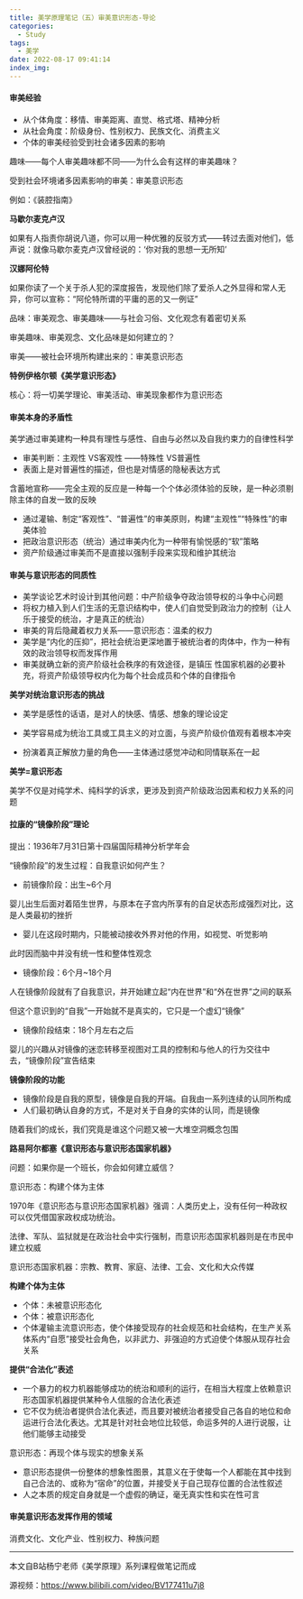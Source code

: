 ```yaml
---
title: 美学原理笔记（五）审美意识形态-导论
categories:
  - Study
tags:
  - 美学
date: 2022-08-17 09:41:14
index_img:
---
```


<!-- more -->
<!-- categories:Dev、Ops、Study、Sth、News、work-->
<!-- tags: 
Python、MySQL、LeetCode、机器学习、Linux、Big Data、Java、BlockChain、Docker、Web 、分布式、
Maven、数据结构、JVM、JavaScript、Crontab、Shell、Ubuntu、VPN、NodeJS、String、VM、Hadoop、
Life、树莓派、Git、Hexo、算法、运维、网络、算法、电影、美学、
 -->
#### 审美经验

- 从个体角度：移情、审美距离、直觉、格式塔、精神分析
- 从社会角度：阶级身份、性别权力、民族文化、消费主义
- 个体的审美经验受到社会诸多因素的影响



趣味——每个人审美趣味都不同——为什么会有这样的审美趣味？

受到社会环境诸多因素影响的审美：审美意识形态



例如：《装腔指南》

**马歇尔麦克卢汉**

如果有人指责你胡说八道，你可以用一种优雅的反驳方式——转过去面对他们，低声说：就像马歇尔麦克卢汉曾经说的：‘你对我的思想一无所知’



**汉娜阿伦特**

如果你读了一个关于杀人犯的深度报告，发现他们除了爱杀人之外显得和常人无异，你可以宣称：“阿伦特所谓的平庸的恶的又一例证”

品味：审美观念、审美趣味——与社会习俗、文化观念有着密切关系

审美趣味、审美观念、文化品味是如何建立的？

审美——被社会环境所构建出来的：审美意识形态



**特例伊格尔顿《美学意识形态》**

核心：将一切美学理论、审美活动、审美现象都作为意识形态



#### 审美本身的矛盾性



美学通过审美建构一种具有理性与感性、自由与必然以及自我约束力的自律性科学

- 审美判断：主观性 VS客观性 ——特殊性 VS普遍性
- 表面上是对普遍性的描述，但也是对情感的隐秘表达方式



含蓄地宣称——完全主观的反应是一种每一个个体必须体验的反映，是一种必须剔除主体的自发一致的反映

- 通过灌输、制定“客观性”、“普遍性”的审美原则，构建“主观性”“特殊性”的审美体验
- 把政治意识形态（统治）通过审美内化为一种带有愉悦感的“软”策略
- 资产阶级通过审美而不是直接以强制手段来实现和维护其统治



#### 审美与意识形态的同质性



- 美学谈论艺术时设计到其他问题：中产阶级争夺政治领导权的斗争中心问题
- 将权力植入到人们生活的无意识结构中，使人们自觉受到政治力的控制（让人乐于接受的统治，才是真正的统治）
- 审美的背后隐藏着权力关系——意识形态：温柔的权力
- 美学是“内化的压抑”，把社会统治更深地置于被统治者的肉体中，作为一种有效的政治领导权而发挥作用
- 审美就确立新的资产阶级社会秩序的有效途径，是镇压 性国家机器的必要补充，将资产阶级领导权内化为每个社会成员和个体的自律指令



**美学对统治意识形态的挑战**

- 美学是感性的话语，是对人的快感、情感、想象的理论设定

- 美学容易成为统治工具或工具主义的对立面，与资产阶级价值观有着根本冲突

- 扮演着真正解放力量的角色——主体通过感觉冲动和同情联系在一起

  

**美学=意识形态**

美学不仅是对纯学术、纯科学的诉求，更涉及到资产阶级政治因素和权力关系的问题



#### 拉康的“镜像阶段”理论



提出：1936年7月31日第十四届国际精神分析学年会

“镜像阶段”的发生过程：自我意识如何产生？

- 前镜像阶段：出生~6个月

婴儿出生后面对着陌生世界，与原本在子宫内所享有的自足状态形成强烈对比，这是人类最初的挫折

- 婴儿在这段时期内，只能被动接收外界对他的作用，如视觉、听觉影响

此时因而脑中并没有统一性和整体性观念

- 镜像阶段：6个月~18个月

人在镜像阶段就有了自我意识，并开始建立起“内在世界”和“外在世界”之间的联系

但这个意识到的“自我”一开始就不是真实的，它只是一个虚幻“镜像”

- 镜像阶段结束：18个月左右之后

婴儿的兴趣从对镜像的迷恋转移至视图对工具的控制和与他人的行为交往中去，“镜像阶段”宣告结束



**镜像阶段的功能**

- 镜像阶段是自我的原型，镜像是自我的开端。自我由一系列连续的认同所构成
- 人们最初确认自身的方式，不是对关于自身的实体的认同，而是镜像



随着我们的成长，我们究竟是谁这个问题又被一大堆空洞概念包围



**路易阿尔都塞《意识形态与意识形态国家机器》**

问题：如果你是一个班长，你会如何建立威信？

意识形态：构建个体为主体



1970年《意识形态与意识形态国家机器》强调：人类历史上，没有任何一种政权可以仅凭借国家政权成功统治。

法律、军队、监狱就是在政治社会中实行强制，而意识形态国家机器则是在市民中建立权威

意识形态国家机器：宗教、教育、家庭、法律、工会、文化和大众传媒



**构建个体为主体**

- 个体：未被意识形态化
- 个体：被意识形态化
- 个体灌输主流意识形态，使个体接受现存的社会规范和社会结构，在生产关系体系内“自愿”接受社会角色，以非武力、非强迫的方式迫使个体服从现存社会关系

**提供“合法化”表述**

- 一个暴力的权力机器能够成功的统治和顺利的运行，在相当大程度上依赖意识形态国家机器提供某种令人信服的合法化表述
- 它不仅为统治者提供合法化表述，而且要对被统治者接受自己各自的地位和命运进行合法化表达。尤其是针对社会地位比较低，命运多舛的人进行说服，让他们能够主动接受



意识形态：再现个体与现实的想象关系

- 意识形态提供一份整体的想象性图景，其意义在于使每一个人都能在其中找到自己合法的、或称为“宿命”的位置，并接受关于自己现存位置的合法性叙述
- 人之本质的规定自身就是一个虚假的确证，毫无真实性和实在性可言



#### 审美意识形态发挥作用的领域

消费文化、文化产业、性别权力、种族问题

----

本文自B站杨宁老师《美学原理》系列课程做笔记而成

源视频：https://www.bilibili.com/video/BV177411u7j8
